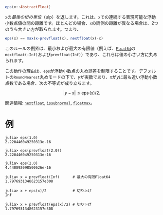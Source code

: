```julia
eps(x::AbstractFloat)
```

`x`の*最後の桁の単位*（ulp）を返します。これは、`x`での連続する表現可能な浮動小数点値の間の距離です。ほとんどの場合、`x`の両側の距離が異なる場合は、2つのうち大きい方が取られます。つまり、

```julia
eps(x) == max(x-prevfloat(x), nextfloat(x)-x)
```

このルールの例外は、最小および最大の有限値（例えば、[`Float64`](@ref)の`nextfloat(-Inf)`および`prevfloat(Inf)`）であり、これらは値の小さい方に丸められます。

この動作の理由は、`eps`が浮動小数点の丸め誤差を制限することです。デフォルトの`RoundNearest`丸めモードの下で、$y$が実数であり、$x$が$y$に最も近い浮動小数点数である場合、次の不等式が成り立ちます。

$$
|y-x| \leq \operatorname{eps}(x)/2.
$$

関連情報: [`nextfloat`](@ref), [`issubnormal`](@ref), [`floatmax`](@ref)。

# 例

```jldoctest
julia> eps(1.0)
2.220446049250313e-16

julia> eps(prevfloat(2.0))
2.220446049250313e-16

julia> eps(2.0)
4.440892098500626e-16

julia> x = prevfloat(Inf)      # 最大の有限Float64
1.7976931348623157e308

julia> x + eps(x)/2            # 切り上げ
Inf

julia> x + prevfloat(eps(x)/2) # 切り下げ
1.7976931348623157e308
```
